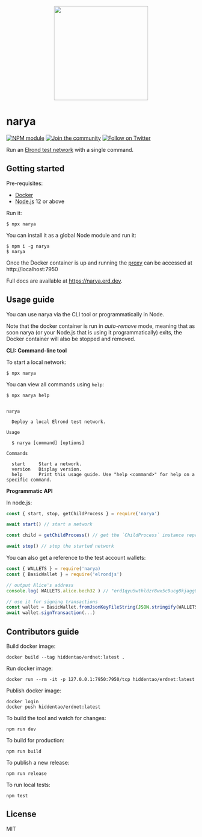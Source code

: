<p align="center">
  <img width="250" height="250" src="https://raw.githubusercontent.com/erdDEVcode/narya/master/assets/logo.png">
</p>

# narya

[![NPM module](https://badge.fury.io/js/narya.svg)](https://badge.fury.io/js/narya)
[![Join the community](https://img.shields.io/badge/Chat%20on-Telegram-brightgreen.svg?color=0088cc)](https://t.me/erdDEV)
[![Follow on Twitter](https://img.shields.io/twitter/url/http/shields.io.svg?style=social&label=Follow&maxAge=2592000)](https://twitter.com/erd_dev)

Run an [Elrond test network](https://docs.elrond.com/developers/setup-a-local-testnet) with a single command.

## Getting started

Pre-requisites:

* [Docker](https://www.docker.com/)
* [Node.js](https://nodejs.org) 12 or above

Run it:

```
$ npx narya
```

You can install it as a global Node module and run it:

```
$ npm i -g narya
$ narya
```

Once the Docker container is up and running the [proxy](https://github.com/ElrondNetwork/elrond-proxy-go) can be accessed at http://localhost:7950

Full docs are available at https://narya.erd.dev.

## Usage guide

You can use narya via the CLI tool or programmatically in Node. 

Note that the docker container is run in _auto-remove_ mode, meaning that as soon narya (or your Node.js that is using it programmatically) exits, the Docker container will also be stopped and removed.

**CLI: Command-line tool**

To start a local network:

```
$ npx narya
```

You can view all commands using `help`:

```
$ npx narya help


narya

  Deploy a local Elrond test network. 

Usage

  $ narya [command] [options] 

Commands

  start     Start a network.                                                             
  version   Display version.                                                             
  help      Print this usage guide. Use "help <command>" for help on a specific command. 
```

**Programmatic API**

In node.js:

```js
const { start, stop, getChildProcess } = require('narya')

await start() // start a network

const child = getChildProcess() // get the `ChildProcess` instance representing the docker container

await stop() // stop the started network
```

You can also get a reference to the test account wallets:

```js
const { WALLETS } = require('narya)
const { BasicWallet } = require('elrondjs')

// output Alice's address
console.log( WALLETS.alice.bech32 ) // "erd1qyu5wthldzr8wx5c9ucg8kjagg0jfs53s8nr3zpz3hypefsdd8ssycr6th"

// use it for signing transactions
const wallet = BasicWallet.fromJsonKeyFileString(JSON.stringify(WALLETS.alice), 'password')
await wallet.signTransaction(...)
```

## Contributors guide

Build docker image:

```
docker build --tag hiddentao/erdnet:latest .
```

Run  docker image:

```
docker run --rm -it -p 127.0.0.1:7950:7950/tcp hiddentao/erdnet:latest
```

Publish  docker image:

```
docker login
docker push hiddentao/erdnet:latest
```

To build the tool and watch for changes:

```
npm run dev
```

To build for production:

```
npm run build
```

To publish a new release:

```
npm run release
```

To run local tests:

```shell
npm test
```

## License

MIT
